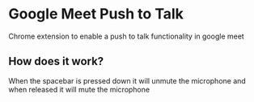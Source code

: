 # Google Meet Push to Talk

Chrome extension to enable a push to talk functionality in google meet

## How does it work?

When the spacebar is pressed down it will unmute the microphone and when released it will mute the microphone